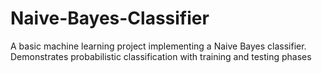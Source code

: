 # Naive-Bayes-Classifier
A basic machine learning project implementing a Naive Bayes classifier. Demonstrates probabilistic classification with training and testing phases
